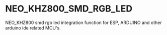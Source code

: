 # NEO_KHZ800_SMD_RGB_LED
NEO_KHZ800 smd rgb led integration function for ESP, ARDUINO and other arduino ide related MCU's.
